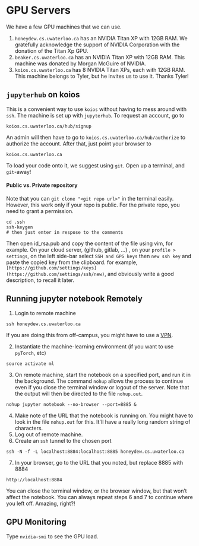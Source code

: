 # GPU Servers

We have a few GPU machines that we can use.
1. `honeydew.cs.uwaterloo.ca` has an NVIDIA Titan XP with 12GB RAM. We gratefully acknowledge the support of NVIDIA Corporation with the donation of the Titan Xp GPU.
1. `beaker.cs.uwaterloo.ca` has an NVIDIA Titan XP with 12GB RAM. This machine was donated by Morgan McGuire of NVIDIA.
3. `koios.cs.uwaterloo.ca` has 8 NVIDIA Titan XPs, each with 12GB RAM. This machine belongs to Tyler, but he invites us to use it. Thanks Tyler!


## `jupyterhub` on koios

This is a convenient way to use `koios` without having to mess around with `ssh`. The machine is set up with `jupyterhub`. To request an account, go to
```
koios.cs.uwaterloo.ca/hub/signup
```
An admin will then have to go to `koios.cs.uwaterloo.ca/hub/authorize` to authorize the account. After that, just point your browser to
```
koios.cs.uwaterloo.ca
```
To load your code onto it, we suggest using `git`. Open up a terminal, and `git`-away!


#### Public vs. Private repository
Note that you can `git clone "<git repo url>"` in the terminal easily. However, this work only if your repo is public.
For the private repo, you need to grant a permission.
```bahs
cd .ssh
ssh-keygen
# then just enter in respose to the comments
```
Then open id_rsa.pub and copy the content of the file using vim, for example.
On your cloud server, (github, gitlab, ...) , on your `profile > settings`, on the left side-bar select `SSH and GPG keys` then `new ssh key` and paste the copied key from the clipboard. for example, `[https://github.com/settings/keys](https://github.com/settings/ssh/new)`, and obviously write a good description, to recall it later.


## Running jupyter notebook Remotely

1. Login to remote machine
```
ssh honeydew.cs.uwaterloo.ca
```
If you are doing this from off-campus, you might have to use a [VPN](https://uwaterloo.ca/information-systems-technology/services/virtual-private-network-vpn/about-virtual-private-network-vpn).

2. Instantiate  the machine-learning environment (if you want to use `pyTorch`, etc)
```
source activate ml
```
3. On remote machine, start the notebook on a specified port, and run it in the background. The command `nohup` allows the process to continue even if you close the terminal window or logout of the server. Note that the output will then be directed to the file `nohup.out`.
```
nohup jupyter notebook --no-browser --port=8885 &
```
4. Make note of the URL that the notebook is running on. You might have to look in the file `nohup.out` for this. It'll have a really long random string of characters.
5. Log out of remote machine.
6. Create an `ssh` tunnel to the chosen port
```
ssh -N -f -L localhost:8884:localhost:8885 honeydew.cs.uwaterloo.ca
```
7. In your browser, go to the URL that you noted, but replace 8885 with 8884
```
http://localhost:8884
```
You can close the terminal window, or the browser window, but that won’t affect the 
notebook. You can always repeat steps 6 and 7 to continue where you left off. Amazing, right?!


## GPU Monitoring
Type `nvidia-smi` to see the GPU load.
